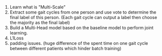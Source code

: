 1. Learn what is "Multi-Scale"
2. Extract some gait cycles from one person and use vote to determine the final label of this person. (Each gait cycle can output a label then choose the majority as the final label)
3. Build a Multi-Head model based on the baseline model to perform joint learning.
4. L1Loss
5. padding issues.  (huge difference of the spent time on one gait cycle between different patients which hinder batch training)